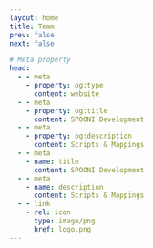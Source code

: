 ```yaml
---
layout: home
title: Team
prev: false
next: false

# Meta property
head:
  - - meta
    - property: og:type
      content: website
  - - meta
    - property: og:title
      content: SPOONI Development
  - - meta
    - property: og:description
      content: Scripts & Mappings
  - - meta
    - name: title
      content: SPOONI Development
  - - meta
    - name: description
      content: Scripts & Mappings
  - - link
    - rel: icon
      type: image/png
      href: logo.png
---
```


<script setup>
import {
  VPTeamPage,
  VPTeamPageTitle,
  VPTeamMembers,
  VPTeamPageSection
} from 'vitepress/theme'

const director = [
    {
        avatar: 'https://cdn.discordapp.com/avatars/271688304674471937/e29d97d1eb733dbbb3040671d09e8be1.webp?size=128',
        name: 'Elitefighter',
        title: 'Founder',
        links: [
            { icon: 'github', link: 'https://github.com/Masterspooni' },
            { icon: 'discord', link: 'https://discordapp.com/users/271688304674471937/' },
        ]
    },
]

const supervisor = [
    {
        avatar: 'https://cdn.discordapp.com/avatars/478599137563115520/857c45b96fb0f0829578d14f895cd3c5.webp?size=128',
        name: 'FINN',
        title: 'Lead Mapper',
        links: [
            { icon: 'discord', link: 'https://discordapp.com/users/478599137563115520/' },
        ]
    },
]

const artist = [
    {
        avatar: 'https://cdn.discordapp.com/avatars/540860975218163724/d6f5541116792884ee7a3aeee462e450.webp?size=128',
        name: 'Arthur Mottergan',
        title: 'Lead 3D Artist',
        links: [
            { icon: 'github', link: 'https://github.com/Simastrix' },
            { icon: 'discord', link: 'https://discordapp.com/users/540860975218163724/' },
        ]
    },
    {
        avatar: 'https://cdn.discordapp.com/avatars/335141940561575936/188b5cb17d826ff98cad942e9123703f.webp?size=128',
        name: 'Coral Star',
        title: '3D Artist',
        links: [
            { icon: 'discord', link: 'https://discordapp.com/users/335141940561575936/' },
        ]
    },
    {
        avatar: 'https://cdn.discordapp.com/avatars/1033065913219555358/70f51bdc031fc05a47f6bfb428af89e4.webp?size=128',
        name: 'Howard',
        title: '3D Artist',
        links: [
            { icon: 'discord', link: 'https://discordapp.com/users/1033065913219555358/' },
        ]
    },
    {
        avatar: 'https://cdn.discordapp.com/avatars/768852909248610365/03794a5ef7af0c08b03b89450c85f05d.webp?size=128',
        name: 'Lovie',
        title: '3D Artist',
        links: [
            { icon: 'discord', link: 'https://discordapp.com/users/768852909248610365/' },
        ]
    },
]

const developer = [
    {
        avatar: 'https://cdn.discordapp.com/avatars/549911000976195590/94bdab75a18e8191e71478bcc86e414d.webp?size=128',
        name: 'Emotion',
        title: 'Developer',
        links: [
            { icon: 'github', link: 'https://github.com/Emotion06' },
            { icon: 'discord', link: 'https://discordapp.com/users/549911000976195590/' },
        ]
    },
    {
        avatar: 'https://cdn.discordapp.com/avatars/352854698660724738/97f4a19413d024afb72a37aedf1c190d.webp?size=128',
        name: 'DrShwaggins',
        title: 'Developer',
        links: [
            { icon: 'discord', link: 'https://discordapp.com/users/352854698660724738/' },
        ]
    },
    {
        avatar: 'user.png',
        name: 'LeFruJohn',
        title: 'Developer',
        links: [
            { icon: 'discord', link: 'https://discordapp.com/users/893217081900802101/' },
        ]
    },
]

const mapper = [
    {
        avatar: 'https://cdn.discordapp.com/avatars/331861578842636301/d6afea1b6c57dfbf6f4dbbea1d4315b0.webp?size=128',
        name: 'Alina',
        title: 'Mapper',
        links: [
            { icon: 'discord', link: 'https://discordapp.com/users/331861578842636301/' },
        ]
    },
    {
        avatar: 'https://cdn.discordapp.com/avatars/590183982885502998/069fccc93c80de758ed1b212511e8c38.webp?size=128',
        name: 'Crossvok',
        title: 'Mapper',
        links: [
            { icon: 'discord', link: 'https://discordapp.com/users/590183982885502998/' },
        ]
    },
    {
        avatar: 'https://cdn.discordapp.com/avatars/548973605724225543/a_4234ebe024fe386d7a8b719aa0c508ea.webp?size=128',
        name: 'J.A.R.V.I.S.',
        title: 'Mapper',
        links: [
            { icon: 'discord', link: 'https://discordapp.com/users/548973605724225543/' },
        ]
    },
    {
        avatar: 'https://cdn.discordapp.com/avatars/355024108301582349/176c9ceeaea32b91580c6c722de4cd12.webp?size=128',
        name: 'Leesh',
        title: 'Mapper',
        links: [
            { icon: 'discord', link: 'https://discordapp.com/users/355024108301582349/' },
        ]
    },
    {
        avatar: 'https://cdn.discordapp.com/avatars/236592676449943552/26a62fc46a38af4eefbc4c76aec12b1d.webp?size=128',
        name: 'SkouJ',
        title: 'Mapper',
        links: [
            { icon: 'discord', link: 'https://discordapp.com/users/236592676449943552/' },
        ]
    },
    {
        avatar: 'https://cdn.discordapp.com/avatars/404260740275503105/361c0278e0c0acabc95895dd68b1e749.webp?size=128',
        name: 'Sprudeli',
        title: 'Mapper',
        links: [
            { icon: 'discord', link: 'https://discordapp.com/users/404260740275503105/' },
        ]
    },
    {
        avatar: 'https://cdn.discordapp.com/avatars/459014447881781248/efa6831ca0e0bd5617dd2d21caa70922.webp?size=128',
        name: 'Yeehaw Ren',
        title: 'Mapper',
        links: [
            { icon: 'discord', link: 'https://discordapp.com/users/459014447881781248/' },
        ]
    },
]

</script>

<VPTeamPage>
  <VPTeamPageTitle>
    <template #title>Our Team</template>
    <template #lead></template>
  </VPTeamPageTitle>

<VPTeamPageSection>
    <template #title>Director</template>
    <template #lead></template>
    <template #members>
     <VPTeamMembers size="medium" :members="director" />
    </template>
</VPTeamPageSection>

<VPTeamPageSection>
    <template #title>Supervisor</template>
    <template #lead></template>
    <template #members>
     <VPTeamMembers size="medium" :members="supervisor" />
    </template>
</VPTeamPageSection>

  <VPTeamPageSection>
    <template #title>3D Artists</template>
    <template #lead></template>
    <template #members>
     <VPTeamMembers size="medium" :members="artist" />
    </template>
  </VPTeamPageSection>

<VPTeamPageSection>
    <template #title>Developers</template>
    <template #lead></template>
    <template #members>
     <VPTeamMembers size="medium" :members="developer" />
    </template>
</VPTeamPageSection>

  <VPTeamPageSection>
    <template #title>Mappers</template>
    <template #lead></template>
    <template #members>
     <VPTeamMembers size="medium" :members="mapper" />
    </template>
  </VPTeamPageSection>
</VPTeamPage>